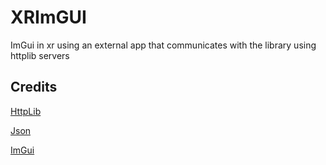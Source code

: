 # XRImGUI

ImGui in xr using an external app that communicates with the library using httplib servers

## Credits
[HttpLib]("https://github.com/yhirose/cpp-httplib")

[Json]("https://github.com/nlohmann/json")

[ImGui]("https://github.com/ocornut/imgui")

